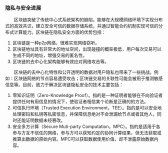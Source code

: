 ### 隐私与安全进展
&emsp;&emsp;区块链突破了传统中心式系统架构的缺陷，能够在大规模网络环境下实现分布式的高效共识，建立安全可信的数据存储系统，并通过智能合约机制实现可信的分布式计算能力。区块链在隐私安全方面的优势包括：

1. 区块链是一种p2p网络，很难实现网络窃听。
2. 区块链地址具有非常大的地址空间，出现碰撞的概率极低，用户每次交易可以生成不同的地址，增强交易的匿名性。
3. 区块链的去中心化架构能够有效应对网络攻击等。

&emsp;&emsp;区块链的去中心化特性和公开透明的数据对用户隐私也带来了一些挑战。例如：区块链网络的节点容易遭受攻击；区块链交易的关联性可能会被用于推测敏感信息等。目前，致力于解决区块链隐私安全的技术主要包括：
1. 零知识证明（Zero-Knowledge Proof）。指的是一种证明者能够在不向验证者提供任何有用信息的情况下，使验证者相信某个论断是正确的的方法。
2. 可信执行环境（Trusted Execution Environment，TEE）。指的是可以安全地处理密码和私钥等私密信息，并保障信息绝对不会泄漏给节点或者其他人，同时还能证明数据未经篡改。
3. 安全多方计算（Secure Muti-party Computation，MPC）。指的是适用于各参与方互不信任的网络，参与方可以获知约定的协同计算结果，但无法获取或推算出数据的原始内容。MPC可以获取数据使用价值，却不泄露原始数据内容。